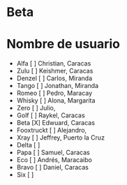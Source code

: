 # Beta

# Nombre de usuario

- Alfa [ ] Christian, Caracas
- Zulu [ ] Keishmer, Caracas
- Denzel [ ] Carlos, Miranda
- Tango [ ] Jonathan, Miranda
- Romeo [ ] Pedro, Maracay
- Whisky [ ] Alona, Margarita
- Zero [ ] Julio,
- Golf [ ] Raykel, Caracas
- Beta [X] Edwuard, Caracas
- Fooxtruckt [ ] Alejandro, 
- Xray [ ] Jeffrey, Puerto la Cruz
- Delta [ ]
- Papa [ ] Samuel, Caracas
- Eco [ ] Andrés, Maracaibo
- Bravo [ ] Daniel, Caracas
- Six [ ]
